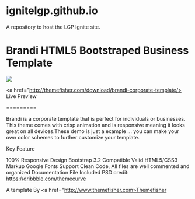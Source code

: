# ignitelgp.github.io
A repository to host the LGP Ignite site.

Brandi HTML5 Bootstraped Business Template
========

<img src ="https://cloud.githubusercontent.com/assets/10640964/5989549/0f93dfc8-a9b6-11e4-8f1e-75189f6a5759.jpg" />

<a href="http://themefisher.com/download/brandi-corporate-template/> Live Preview </a>

=========

Brandi is a corporate template that is perfect for individuals or businesses. This theme comes with crisp animation and is responsive meaning it looks great on all devices.These demo is just a example … you can make your own color schemes to further customize your template.

Key Feature

100% Responsive Design
Bootstrap 3.2 Compatible
Valid HTML5/CSS3 Markup
Google Fonts Support
Clean Code, All files are well commented and organized
Documentation File Included
PSD credit: https://dribbble.com/themecurve

A template By <a href="http://www.themefisher.com>Themefisher</a>

